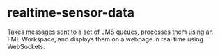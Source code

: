# realtime-sensor-data

Takes messages sent to a set of JMS queues, processes them using an FME Workspace, and displays them on a webpage in real time using WebSockets.

